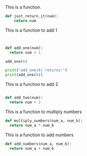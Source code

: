 This is a function.

```python
def just_return_it(num):
    return num
````

This is a function to add 1

```python


def add_one(num):
  return num + 1

add_one(6)

print("add_one(6) returns:")
print(add_one(6))

````
This is a function to add 2

```python

def add_two(num):
  return num + 2


````
This is a function to multiply numbers

````python
def multiply_numbers(num_a, num_b):
  return num_a * num_b 

````

This is a function to add numbers

````python
def add_numbers(num_a, num_b):
  return num_a + num_b

````
